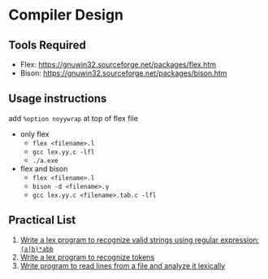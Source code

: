 # Compiler Design

## Tools Required

- Flex: <https://gnuwin32.sourceforge.net/packages/flex.htm>
- Bison: <https://gnuwin32.sourceforge.net/packages/bison.htm>

## Usage instructions

add `%option noyywrap` at top of flex file

- only flex
  - `flex <filename>.l`
  - `gcc lex.yy.c -lfl`
  - `./a.exe`
- flex and bison
  - `flex <filename>.l`
  - `bison -d <filename>.y`
  - `gcc lex.yy.c <filename>.tab.c -lfl`


## Practical List

1. [Write a lex program to recognize valid strings using regular expression: `(a|b)*abb`](./Practical%2001/)
2. [Write a lex program to recognize tokens](./Practical%2002/)
3. [Write program to read lines from a file and analyze it lexically](./Practical%2003/)
